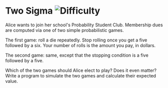 # Two Sigma ![Difficulty](https://img.shields.io/badge/-HARD-red)
	
Alice wants to join her school's Probability Student Club. Membership dues are computed via one of two simple probabilistic games.
	
The first game: roll a die repeatedly. Stop rolling once you get a five followed by a six. Your number of rolls is the amount you pay, in dollars.
	
The second game: same, except that the stopping condition is a five followed by a five.
	
Which of the two games should Alice elect to play? Does it even matter? Write a program to simulate the two games and calculate their expected value.
	
